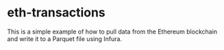 # eth-transactions
This is a simple example of how to pull data from the Ethereum blockchain and write it to a Parquet file using Infura.
